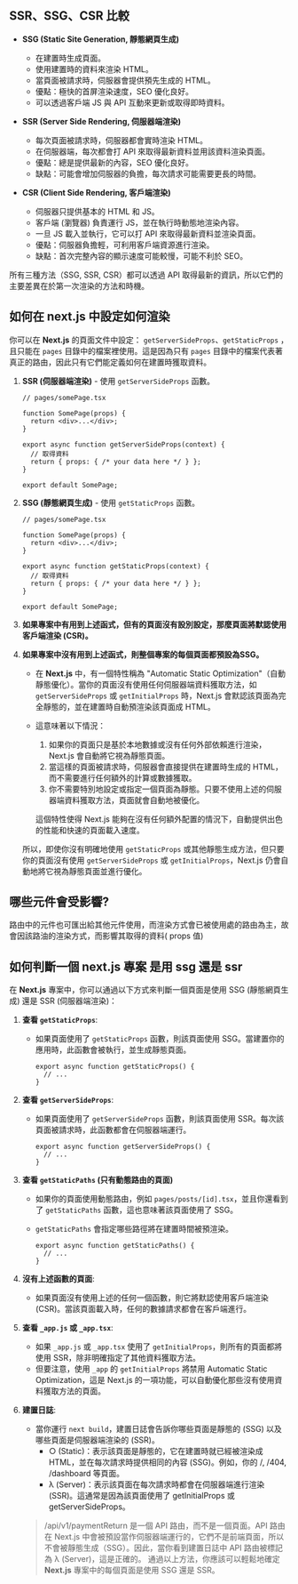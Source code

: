 ## SSR、SSG、CSR 比較

- **SSG (Static Site Generation, 靜態網頁生成)**
    - 在建置時生成頁面。
    - 使用建置時的資料來渲染 HTML。
    - 當頁面被請求時，伺服器會提供預先生成的 HTML。
    - 優點：極快的首屏渲染速度，SEO 優化良好。
    - 可以透過客戶端 JS 與 API 互動來更新或取得即時資料。

- **SSR (Server Side Rendering, 伺服器端渲染)**
    - 每次頁面被請求時，伺服器都會實時渲染 HTML。
    - 在伺服器端，每次都會打 API 來取得最新資料並用該資料渲染頁面。
    - 優點：總是提供最新的內容，SEO 優化良好。
    - 缺點：可能會增加伺服器的負擔，每次請求可能需要更長的時間。

- **CSR (Client Side Rendering, 客戶端渲染)**
    - 伺服器只提供基本的 HTML 和 JS。
    - 客戶端 (瀏覽器) 負責運行 JS，並在執行時動態地渲染內容。
    - 一旦 JS 載入並執行，它可以打 API 來取得最新資料並渲染頁面。
    - 優點：伺服器負擔輕，可利用客戶端資源進行渲染。
    - 缺點：首次完整內容的顯示速度可能較慢，可能不利於 SEO。

所有三種方法（SSG, SSR, CSR）都可以透過 API 取得最新的資訊，所以它們的主要差異在於第一次渲染的方法和時機。

## 如何在 next.js 中設定如何渲染

你可以在 **Next.js** 的頁面文件中設定：
`getServerSideProps`、`getStaticProps` ，且只能在 `pages` 目錄中的檔案裡使用。這是因為只有 `pages` 目錄中的檔案代表著真正的路由，因此只有它們能定義如何在建置時獲取資料。

1. **SSR (伺服器端渲染)** - 使用 `getServerSideProps` 函數。

    ```tsx
    // pages/somePage.tsx

    function SomePage(props) {
      return <div>...</div>;
    }

    export async function getServerSideProps(context) {
      // 取得資料
      return { props: { /* your data here */ } };
    }

    export default SomePage;
    ```

2. **SSG (靜態網頁生成)** - 使用 `getStaticProps` 函數。

    ```tsx
    // pages/somePage.tsx

    function SomePage(props) {
      return <div>...</div>;
    }

    export async function getStaticProps(context) {
      // 取得資料
      return { props: { /* your data here */ } };
    }

    export default SomePage;
    ```

3. **如果專案中有用到上述函式，但有的頁面沒有設別設定，那麼頁面將默認使用客戶端渲染 (CSR)。**

4. **如果專案中沒有用到上述函式，則整個專案的每個頁面都預設為SSG。**
   - 在 **Next.js** 中，有一個特性稱為 "Automatic Static Optimization"（自動靜態優化）。當你的頁面沒有使用任何伺服器端資料獲取方法，如 `getServerSideProps` 或 `getInitialProps` 時，Next.js 會默認該頁面為完全靜態的，並在建置時自動預渲染該頁面成 HTML。

    - 這意味著以下情況：
      1. 如果你的頁面只是基於本地數據或沒有任何外部依賴進行渲染，Next.js 會自動將它視為靜態頁面。
      2. 當這樣的頁面被請求時，伺服器會直接提供在建置時生成的 HTML，而不需要進行任何額外的計算或數據獲取。
      3. 你不需要特別地設定或指定一個頁面為靜態。只要不使用上述的伺服器端資料獲取方法，頁面就會自動地被優化。

      這個特性使得 Next.js 能夠在沒有任何額外配置的情況下，自動提供出色的性能和快速的頁面載入速度。

    所以，即使你沒有明確地使用 `getStaticProps` 或其他靜態生成方法，但只要你的頁面沒有使用 `getServerSideProps` 或 `getInitialProps`，Next.js 仍會自動地將它視為靜態頁面並進行優化。


## 哪些元件會受影響?
路由中的元件也可匯出給其他元件使用，而渲染方式會已被使用處的路由為主，故會因該路油的渲染方式，而影響其取得的資料( props 值)

## 如何判斷一個 next.js 專案 是用 ssg 還是 ssr
在 **Next.js** 專案中，你可以通過以下方式來判斷一個頁面是使用 SSG (靜態網頁生成) 還是 SSR (伺服器端渲染)：

1. **查看 `getStaticProps`**:
   - 如果頁面使用了 `getStaticProps` 函數，則該頁面使用 SSG。當建置你的應用時，此函數會被執行，並生成靜態頁面。

     ```tsx
     export async function getStaticProps() {
       // ...
     }
     ```

2. **查看 `getServerSideProps`**:
   - 如果頁面使用了 `getServerSideProps` 函數，則該頁面使用 SSR。每次該頁面被請求時，此函數都會在伺服器端運行。

     ```tsx
     export async function getServerSideProps() {
       // ...
     }
     ```

3. **查看 `getStaticPaths` (只有動態路由的頁面)**
   - 如果你的頁面使用動態路由，例如 `pages/posts/[id].tsx`，並且你還看到了 `getStaticPaths` 函數，這也意味著該頁面使用了 SSG。
   - `getStaticPaths` 會指定哪些路徑將在建置時間被預渲染。

     ```tsx
     export async function getStaticPaths() {
       // ...
     }
     ```

4. **沒有上述函數的頁面**:
   - 如果頁面沒有使用上述的任何一個函數，則它將默認使用客戶端渲染 (CSR)。當該頁面載入時，任何的數據請求都會在客戶端進行。

5. **查看 `_app.js` 或 `_app.tsx`**:
   - 如果 `_app.js` 或 `_app.tsx` 使用了 `getInitialProps`，則所有的頁面都將使用 SSR，除非明確指定了其他資料獲取方法。
   - 但要注意，使用 `_app` 的 `getInitialProps` 將禁用 Automatic Static Optimization，這是 Next.js 的一項功能，可以自動優化那些沒有使用資料獲取方法的頁面。

6. **建置日誌**:
   - 當你運行 `next build`，建置日誌會告訴你哪些頁面是靜態的 (SSG) 以及哪些頁面是伺服器端渲染的 (SSR)。
     - ○ (Static)：表示該頁面是靜態的，它在建置時就已經被渲染成 HTML，並在每次請求時提供相同的內容 (SSG)。例如，你的 /, /404, /dashboard 等頁面。
      - λ (Server)：表示該頁面在每次請求時都會在伺服器端進行渲染 (SSR)。這通常是因為該頁面使用了 getInitialProps 或 getServerSideProps。
    >  /api/v1/paymentReturn 是一個 API 路由，而不是一個頁面。API 路由在 Next.js 中會被預設當作伺服器端運行的，它們不是前端頁面，所以不會被靜態生成（SSG）。因此，當你看到建置日誌中 API 路由被標記為 λ (Server)，這是正確的。
通過以上方法，你應該可以輕鬆地確定 **Next.js** 專案中的每個頁面是使用 SSG 還是 SSR。